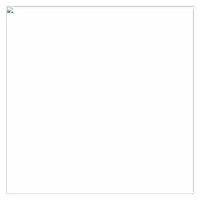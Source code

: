 <a href="URL_REDIRECT" target="blank"><img align="center" src="https://pbs.twimg.com/media/EiV8NhLUMAAPmzN.jpg" height="500" /></a>
